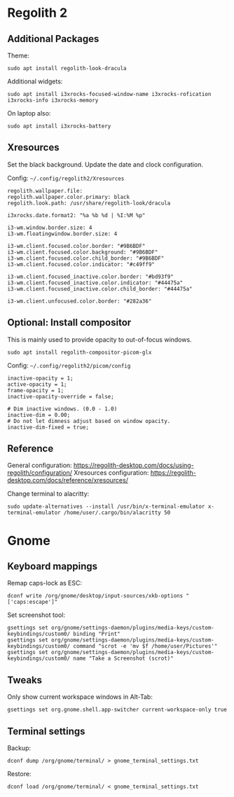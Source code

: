 # Regolith 2

## Additional Packages
Theme:
```
sudo apt install regolith-look-dracula
```

Additional widgets:
```
sudo apt install i3xrocks-focused-window-name i3xrocks-rofication i3xrocks-info i3xrocks-memory
```

On laptop also:
```
sudo apt install i3xrocks-battery
```

## Xresources
Set the black background. Update the date and clock configuration.

Config: `~/.config/regolith2/Xresources`
```
regolith.wallpaper.file: 
regolith.wallpaper.color.primary: black
regolith.look.path: /usr/share/regolith-look/dracula

i3xrocks.date.format2: "%a %b %d | %I:%M %p"

i3-wm.window.border.size: 4
i3-wm.floatingwindow.border.size: 4

i3-wm.client.focused.color.border: "#9B6BDF"
i3-wm.client.focused.color.background: "#9B6BDF"
i3-wm.client.focused.color.child_border: "#9B6BDF"
i3-wm.client.focused.color.indicator: "#c49ff9"

i3-wm.client.focused_inactive.color.border: "#bd93f9"
i3-wm.client.focused_inactive.color.indicator: "#44475a"
i3-wm.client.focused_inactive.color.child_border: "#44475a"

i3-wm.client.unfocused.color.border: "#282a36"
```

## Optional: Install compositor
This is mainly used to provide opacity to out-of-focus windows.
```
sudo apt install regolith-compositor-picom-glx
```

Config: `~/.config/regolith2/picom/config`
```
inactive-opacity = 1;
active-opacity = 1;
frame-opacity = 1;
inactive-opacity-override = false;

# Dim inactive windows. (0.0 - 1.0)
inactive-dim = 0.00;
# Do not let dimness adjust based on window opacity.
inactive-dim-fixed = true;
```

## Reference
General configuration:     https://regolith-desktop.com/docs/using-regolith/configuration/
Xresources configuration:  https://regolith-desktop.com/docs/reference/xresources/

Change terminal to alacritty:
```
sudo update-alternatives --install /usr/bin/x-terminal-emulator x-terminal-emulator /home/user/.cargo/bin/alacritty 50
```

# Gnome

## Keyboard mappings

Remap caps-lock as ESC:
```
dconf write /org/gnome/desktop/input-sources/xkb-options "['caps:escape']"
```

Set screenshot tool:
```
gsettings set org/gnome/settings-daemon/plugins/media-keys/custom-keybindings/custom0/ binding "Print"
gsettings set org/gnome/settings-daemon/plugins/media-keys/custom-keybindings/custom0/ command "scrot -e 'mv $f /home/user/Pictures'"
gsettings set org/gnome/settings-daemon/plugins/media-keys/custom-keybindings/custom0/ name "Take a Screenshot (scrot)"
```

## Tweaks

Only show current workspace windows in Alt-Tab:

```
gsettings set org.gnome.shell.app-switcher current-workspace-only true
```

## Terminal settings
Backup:
```
dconf dump /org/gnome/terminal/ > gnome_terminal_settings.txt
```

Restore:
```
dconf load /org/gnome/terminal/ < gnome_terminal_settings.txt
```
